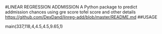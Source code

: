 #LINEAR REGRESSION ADDMISSION
A Python package to predict addmission chances using gre score tofel score and other details
https://github.com/DexDand/linreg-add/blob/master/README.md
##USAGE

main(337,118,4,4.5,4.5,9.65,1)